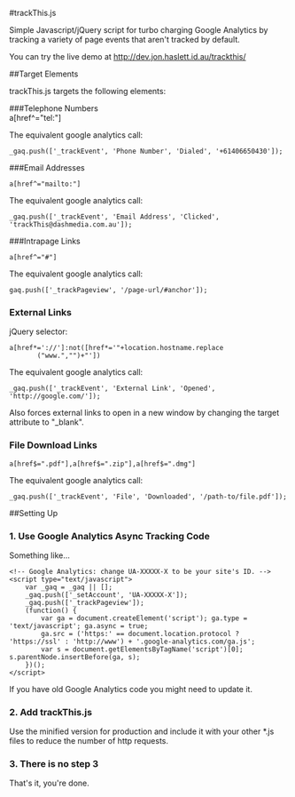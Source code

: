 #trackThis.js

Simple Javascript/jQuery script for turbo charging Google Analytics by tracking a variety of page events that aren't tracked by default.

You can try the live demo at http://dev.jon.haslett.id.au/trackthis/

##Target Elements

trackThis.js targets the following elements:

###Telephone Numbers	
	a[href^="tel:"]
	
The equivalent google analytics call:

	_gaq.push(['_trackEvent', 'Phone Number', 'Dialed', '+61406650430']);
		
###Email Addresses	

	a[href^="mailto:"]
	
The equivalent google analytics call:

	_gaq.push(['_trackEvent', 'Email Address', 'Clicked', 'trackThis@dashmedia.com.au']);
	
###Intrapage Links

	a[href^="#"]
	
The equivalent google analytics call:
	
	gaq.push(['_trackPageview', '/page-url/#anchor']);
	
### External Links

jQuery selector:

	a[href*='://']:not([href*='"+location.hostname.replace
           ("www.","")+"'])
	
The equivalent google analytics call:

	_gaq.push(['_trackEvent', 'External Link', 'Opened', 'http://google.com/']);

Also forces external links to open in a new window by changing the target attribute to "_blank".

### File Download Links

	a[href$=".pdf"],a[href$=".zip"],a[href$=".dmg"]
	
The equivalent google analytics call:

	_gaq.push(['_trackEvent', 'File', 'Downloaded', '/path-to/file.pdf']);

##Setting Up

### 1. Use Google Analytics Async Tracking Code

Something like…
	
	<!-- Google Analytics: change UA-XXXXX-X to be your site's ID. -->
    <script type="text/javascript">
		var _gaq = _gaq || [];
		_gaq.push(['_setAccount', 'UA-XXXXX-X']);
		_gaq.push(['_trackPageview']);
		(function() {
			var ga = document.createElement('script'); ga.type = 'text/javascript'; ga.async = true;
			ga.src = ('https:' == document.location.protocol ? 'https://ssl' : 'http://www') + '.google-analytics.com/ga.js';
			var s = document.getElementsByTagName('script')[0]; s.parentNode.insertBefore(ga, s);
		})();
	</script>
		
If you have old Google Analytics code you might need to update it.
		
### 2. Add trackThis.js

Use the minified version for production and include it with your other *.js files to reduce the number of http requests.

### 3. There is no step 3

That's it, you're done.